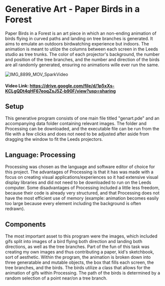 # Generative Art - Paper Birds in a Forest

Paper Birds in a Forest is an art piece in which an non-ending animation of birds flying in curved paths and landing on tree branches is generated. It aims to emulate an outdoors birdwatching experience but indoors. The animation is meant to utilze the columns between each screen in the Leeds studio as tree trunks. The color of each projector's background, the number and position of the tree branches, and the number and direction of the birds are all randomly generated, ensuring no animations wille ever run the same. 

![IMG_8899_MOV_SparkVideo](https://user-images.githubusercontent.com/88841145/134217156-e290be83-1f65-4f7d-ba63-b4f06ae2d243.gif)

#### **Video Link: https://drive.google.com/file/d/1p5xXs-KCLgQDt4qHF67eoqZsJ5Z-b90F/view?usp=sharing**

## Setup

This generative program consists of one main file titled "genart.pde" and an accompanying data folder containing relevant images. The folder and Processing can be downloaded, and the executable file can be run from the file with a few clicks and does not need to be adjusted after aside from dragging the window to fit the Leeds projectors. 

## Language: Processing

Processing was chosen as the language and software editor of choice for this project. The advantages of Processing is that it has was made with a focus on creating visual applications/experiences so it had extensive visual display libraries and did not need to be downloaded to run on the Leeds computer. Some disadvantages of Processing included a little less freedom, because their code is already very structured, and that Processing does not have the most efficient use of memory (example: animation becomes easily too large because every element including the background is often redrawn).

## Components

The most important asset to this program were the images, which included gifs split into images of a bird flying both direction and landing both directions, as well as the tree branches. Part of the fun of this task was creating my own images and thus contributing a paper, kid's sketchbook, sort of aesthetic. Within the program, the animation is broken down into three generatable and mutable objects, the box that fills each screen, the tree branches, and the birds. The birds utilize a class that allows for the animation of gifs within Processing. The path of the birds is determined by a random selection of a point near/on a tree branch. 









